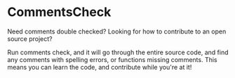 # CommentsCheck
Need comments double checked? Looking for how to contribute to an open source project?


Run comments check, and it will go through the entire source code, and find any comments with spelling errors, or functions missing comments.  This means you can learn the code, and contribute while you're at it!
